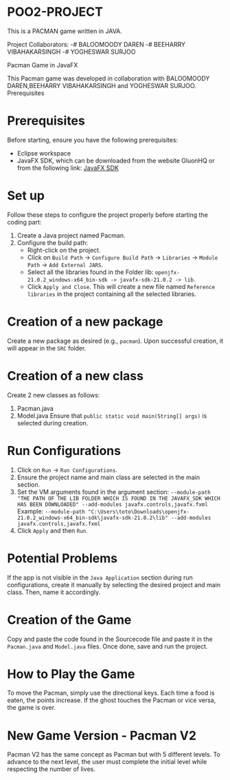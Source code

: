 # POO2-PROJECT
This is a PACMAN game written in JAVA.

Project Collaborators:
-# BALOOMOODY DAREN
-# BEEHARRY VIBAHAKARSINGH
-# YOGHESWAR SURJOO

Pacman Game in JavaFX

This Pacman game was developed in collaboration with BALOOMOODY DAREN,BEEHARRY VIBAHAKARSINGH  and YOGHESWAR SURJOO.
Prerequisites

# Prerequisites

Before starting, ensure you have the following prerequisites:

- Eclipse workspace
- JavaFX SDK, which can be downloaded from the website GluonHQ or from the following link:
  [JavaFX SDK](https://gluonhq.com/products/javafx/)

# Set up

Follow these steps to configure the project properly before starting the coding part:

1. Create a Java project named Pacman.
2. Configure the build path:
    - Right-click on the project.
    - Click on `Build Path` -> `Configure Build Path` -> `Libraries` -> `Module Path` -> `Add External JARS`.
    - Select all the libraries found in the Folder lib:
      `openjfx-21.0.2_windows-x64_bin-sdk -> javafx-sdk-21.0.2 -> lib`.
    - Click `Apply and Close`. This will create a new file named `Reference libraries` in the project containing all the selected libraries.

# Creation of a new package

Create a new package as desired (e.g., `pacman`). Upon successful creation, it will appear in the `SRC` folder.

# Creation of a new class

Create 2 new classes as follows:
1. Pacman.java
2. Model.java
Ensure that `public static void main(String[] args)` is selected during creation.

# Run Configurations

1. Click on `Run` -> `Run Configurations`.
2. Ensure the project name and main class are selected in the main section.
3. Set the VM arguments found in the argument section:
   `--module-path "THE PATH OF THE LIB FOLDER WHICH IS FOUND IN THE JAVAFX_SDK WHICH HAS BEEN DOWNLOADED" --add-modules javafx.controls,javafx.fxml`
   Example:
   `--module-path "C:\Users\toto\Downloads\openjfx-21.0.2_windows-x64_bin-sdk\javafx-sdk-21.0.2\lib" --add-modules javafx.controls,javafx.fxml`
4. Click `Apply` and then `Run`.

# Potential Problems

If the app is not visible in the `Java Application` section during run configurations, create it manually by selecting the desired project and main class. Then, name it accordingly.

# Creation of the Game

Copy and paste the code found in the Sourcecode file and paste it in the `Pacman.java` and `Model.java` files. Once done, save and run the project.

# How to Play the Game

To move the Pacman, simply use the directional keys. Each time a food is eaten, the points increase. If the ghost touches the Pacman or vice versa, the game is over.

# New Game Version - Pacman V2

Pacman V2 has the same concept as Pacman but with 5 different levels. To advance to the next level, the user must complete the initial level while respecting the number of lives.
